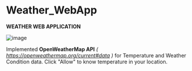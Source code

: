 # Weather_WebApp

**WEATHER WEB APPLICATION**


![ image ](https://i.imgur.com/gtFXvJ0.png)


Implemented **OpenWeatherMap API** *( https://openweathermap.org/current#data )* for Temperature and Weather Condition data.
Click "Allow" to know temperature in your location.
